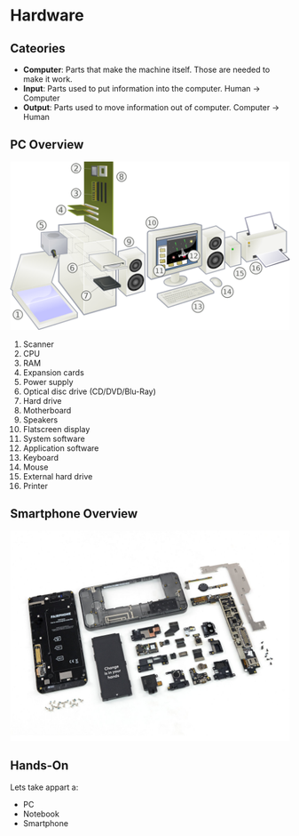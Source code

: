 # Hardware

## Cateories

- **Computer**: Parts that make the machine itself. Those are needed to make it work.
- **Input**: Parts used to put information into the computer. Human -> Computer 
- **Output**: Parts used to move information out of computer. Computer -> Human

## PC Overview

![PC Overview](./images/overview_cc.png)

1. Scanner
2. CPU
3. RAM
4. Expansion cards
5. Power supply
6. Optical disc drive (CD/DVD/Blu-Ray)
7. Hard drive
8. Motherboard
9. Speakers
10. Flatscreen display
11. System software
12. Application software
13. Keyboard
14. Mouse
15. External hard drive
16. Printer	

## Smartphone Overview

![Smartphone Overview](./images/smartphone_cc.jpg)

## Hands-On

Lets take appart a:
- PC
- Notebook
- Smartphone